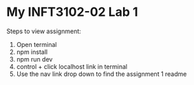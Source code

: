 # My INFT3102-02 Lab 1  


Steps to view assignment:
1. Open terminal
2. npm install
3. npm run dev
4. control + click localhost link in terminal
5. Use the nav link drop down to find the assignment 1 readme
